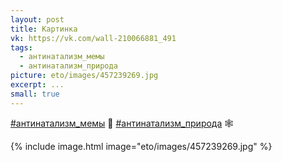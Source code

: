 ```yaml
---
layout: post
title: Картинка
vk: https://vk.com/wall-210066881_491
tags:
  - антинатализм_мемы
  - антинатализм_природа
picture: eto/images/457239269.jpg
excerpt: ...
small: true
---
```

[#антинатализм_мемы](poisk.html#антинатализм_мемы) 🌟
[#антинатализм_природа](poisk.html#антинатализм_природа) 🕸

{% include image.html image="eto/images/457239269.jpg" %}